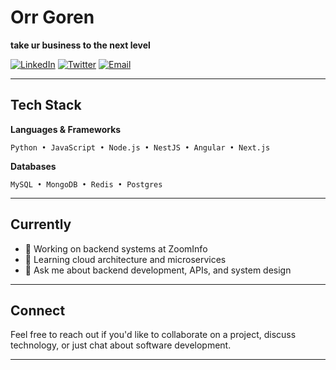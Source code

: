 # Orr Goren

**take ur business to the next level**

[![LinkedIn](https://img.shields.io/badge/LinkedIn-0077B5?style=flat&logo=linkedin&logoColor=white)](https://www.linkedin.com/in/orrgoren/)
[![Twitter](https://img.shields.io/badge/(Formerly%20Twitter)-000000?style=flat&logo=x&logoColor=white)](https://x.com/orrgoren)
[![Email](https://img.shields.io/badge/Email-D14836?style=flat&logo=gmail&logoColor=white)](mailto:orrgorenn@gmail.com)

---

## Tech Stack

**Languages & Frameworks**
```
Python • JavaScript • Node.js • NestJS • Angular • Next.js
```

**Databases**
```
MySQL • MongoDB • Redis • Postgres
```

---

## Currently

- 🔭 Working on backend systems at ZoomInfo
- 🌱 Learning cloud architecture and microservices
- 💬 Ask me about backend development, APIs, and system design

---

## Connect

Feel free to reach out if you'd like to collaborate on a project, discuss technology, or just chat about software development.

---

